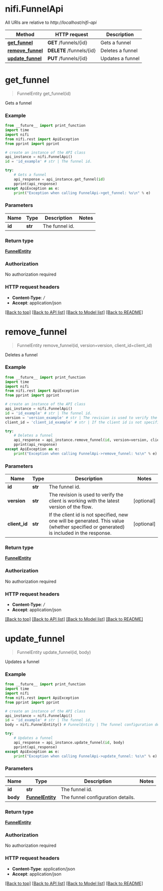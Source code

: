 # nifi.FunnelApi

All URIs are relative to *http://localhost/nifi-api*

Method | HTTP request | Description
------------- | ------------- | -------------
[**get_funnel**](FunnelApi.md#get_funnel) | **GET** /funnels/{id} | Gets a funnel
[**remove_funnel**](FunnelApi.md#remove_funnel) | **DELETE** /funnels/{id} | Deletes a funnel
[**update_funnel**](FunnelApi.md#update_funnel) | **PUT** /funnels/{id} | Updates a funnel


# **get_funnel**
> FunnelEntity get_funnel(id)

Gets a funnel



### Example 
```python
from __future__ import print_function
import time
import nifi
from nifi.rest import ApiException
from pprint import pprint

# create an instance of the API class
api_instance = nifi.FunnelApi()
id = 'id_example' # str | The funnel id.

try: 
    # Gets a funnel
    api_response = api_instance.get_funnel(id)
    pprint(api_response)
except ApiException as e:
    print("Exception when calling FunnelApi->get_funnel: %s\n" % e)
```

### Parameters

Name | Type | Description  | Notes
------------- | ------------- | ------------- | -------------
 **id** | **str**| The funnel id. | 

### Return type

[**FunnelEntity**](FunnelEntity.md)

### Authorization

No authorization required

### HTTP request headers

 - **Content-Type**: */*
 - **Accept**: application/json

[[Back to top]](#) [[Back to API list]](../README.md#documentation-for-api-endpoints) [[Back to Model list]](../README.md#documentation-for-models) [[Back to README]](../README.md)

# **remove_funnel**
> FunnelEntity remove_funnel(id, version=version, client_id=client_id)

Deletes a funnel



### Example 
```python
from __future__ import print_function
import time
import nifi
from nifi.rest import ApiException
from pprint import pprint

# create an instance of the API class
api_instance = nifi.FunnelApi()
id = 'id_example' # str | The funnel id.
version = 'version_example' # str | The revision is used to verify the client is working with the latest version of the flow. (optional)
client_id = 'client_id_example' # str | If the client id is not specified, new one will be generated. This value (whether specified or generated) is included in the response. (optional)

try: 
    # Deletes a funnel
    api_response = api_instance.remove_funnel(id, version=version, client_id=client_id)
    pprint(api_response)
except ApiException as e:
    print("Exception when calling FunnelApi->remove_funnel: %s\n" % e)
```

### Parameters

Name | Type | Description  | Notes
------------- | ------------- | ------------- | -------------
 **id** | **str**| The funnel id. | 
 **version** | **str**| The revision is used to verify the client is working with the latest version of the flow. | [optional] 
 **client_id** | **str**| If the client id is not specified, new one will be generated. This value (whether specified or generated) is included in the response. | [optional] 

### Return type

[**FunnelEntity**](FunnelEntity.md)

### Authorization

No authorization required

### HTTP request headers

 - **Content-Type**: */*
 - **Accept**: application/json

[[Back to top]](#) [[Back to API list]](../README.md#documentation-for-api-endpoints) [[Back to Model list]](../README.md#documentation-for-models) [[Back to README]](../README.md)

# **update_funnel**
> FunnelEntity update_funnel(id, body)

Updates a funnel



### Example 
```python
from __future__ import print_function
import time
import nifi
from nifi.rest import ApiException
from pprint import pprint

# create an instance of the API class
api_instance = nifi.FunnelApi()
id = 'id_example' # str | The funnel id.
body = nifi.FunnelEntity() # FunnelEntity | The funnel configuration details.

try: 
    # Updates a funnel
    api_response = api_instance.update_funnel(id, body)
    pprint(api_response)
except ApiException as e:
    print("Exception when calling FunnelApi->update_funnel: %s\n" % e)
```

### Parameters

Name | Type | Description  | Notes
------------- | ------------- | ------------- | -------------
 **id** | **str**| The funnel id. | 
 **body** | [**FunnelEntity**](FunnelEntity.md)| The funnel configuration details. | 

### Return type

[**FunnelEntity**](FunnelEntity.md)

### Authorization

No authorization required

### HTTP request headers

 - **Content-Type**: application/json
 - **Accept**: application/json

[[Back to top]](#) [[Back to API list]](../README.md#documentation-for-api-endpoints) [[Back to Model list]](../README.md#documentation-for-models) [[Back to README]](../README.md)


